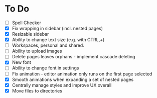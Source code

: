 # To Do
- [ ] Spell Checker
- [X] Fix wrapping in sidebar (incl. nested pages)
- [X] Resizable sidebar
- [X] Ability to change text size (e.g. with CTRL,+)
- [ ] Workspaces, personal and shared.
- [ ] Ability to upload images
- [ ] Delete pages leaves orphans - implement cascade deleting
- [X] New font
- [ ] Ability to change font in settings
- [ ] Fix animation - editor animation only runs on the first page selected
- [X] Smooth animations when expanding a set of nested pages
- [X] Centrally manage styles and improve UX overall
- [X] Move files to directories
